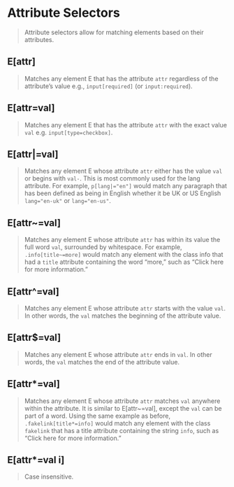 # Attribute Selectors
> Attribute selectors allow for matching elements based on their attributes.

## E[attr]
> Matches any element E that has the attribute `attr` regardless of the attribute’s value e.g., `input[required]` (or `input:required`).

## E[attr=val]
> Matches any element E that has the attribute `attr` with the exact value `val` e.g. `input[type=checkbox]`.

## E[attr|=val]
> Matches any element E whose attribute `attr` either has the value `val` or begins with `val-`. This is most commonly used for the lang attribute. For example, `p[lang|="en"]` would match any paragraph that has been defined as being in English whether it be UK or US English `lang="en-uk"` or `lang="en-us"`.

## E[attr~=val]
> Matches any element E whose attribute `attr` has within its value the full word `val`, surrounded by whitespace. For example, `.info[title~=more]` would match any element with the class info that had a `title` attribute containing the word “more,” such as “Click here for more information.”

## E[attr^=val]
> Matches any element E whose attribute `attr` starts with the value `val`. In other words, the `val` matches the beginning of the attribute value.

## E[attr$=val]
> Matches any element E whose attribute `attr` ends in `val`. In other words, the `val` matches the end of the attribute value.

## E[attr*=val]
> Matches any element E whose attribute `attr` matches `val` anywhere within the attribute. It is similar to E[attr~=val], except the `val` can be part of a word. Using the same example as before, `.fakelink[title*=info]` would match any element with the class `fakelink` that has a title attribute containing the string `info`, such as “Click here for more information.”

## E[attr*=val i]
> Case insensitive.